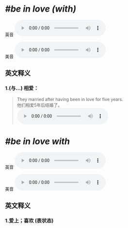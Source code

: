 # ***\#be in love (with)*** 
英音
<audio src="./media/be in love with1_AAC.aac" controls="controls"></audio>

美音
<audio src="./media/be in love with2_AAC.aac" controls="controls"></audio>



  

英文释义
---
### 1.**(与…) 相爱：**  

 > They married after having been in love for five years.   
 > 他们相爱5年后结婚了。    
<audio src="./media/love-5.aac" controls="controls"></audio>


# ***\#be in love with*** 
英音
<audio src="./media/be in love with1.aac" controls="controls"></audio>

美音
<audio src="./media/be in love with2.aac" controls="controls"></audio>



  

英文释义
---
### 1.**爱上；喜欢 (表状态)**  


